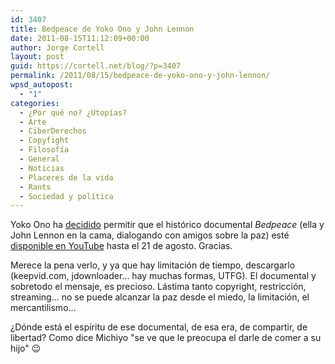 ```yaml
---
id: 3407
title: Bedpeace de Yoko Ono y John Lennon
date: 2011-08-15T11:12:09+00:00
author: Jorge Cortell
layout: post
guid: https://cortell.net/blog/?p=3407
permalink: /2011/08/15/bedpeace-de-yoko-ono-y-john-lennon/
wpsd_autopost:
  - "1"
categories:
  - ¿Por qué no? ¿Utopías?
  - Arte
  - CiberDerechos
  - Copyfight
  - Filosofí­a
  - General
  - Noticias
  - Placeres de la vida
  - Rants
  - Sociedad y polí­tica
---
```

Yoko Ono ha <a title="https://imaginepeace.com/archives/15702" href="https://imaginepeace.com/archives/15702" target="_blank">decidido</a> permitir que el histórico documental _Bedpeace_ (ella y John Lennon en la cama, dialogando con amigos sobre la paz) esté <a title="https://www.youtube.com/watch?v=mRjjiOV003Q&feature=player_embedded" href="https://www.youtube.com/watch?v=mRjjiOV003Q&feature=player_embedded" target="_blank">disponible en YouTube</a> hasta el 21 de agosto. Gracias.

Merece la pena verlo, y ya que hay limitación de tiempo, descargarlo (keepvid.com, jdownloader... hay muchas formas, UTFG). El documental y sobretodo el mensaje, es precioso. Lástima tanto copyright, restricción, streaming... no se puede alcanzar la paz desde el miedo, la limitación, el mercantilismo...

¿Dónde está el espíritu de ese documental, de esa era, de compartir, de libertad? Como dice Michiyo "se ve que le preocupa el darle de comer a su hijo" 😉